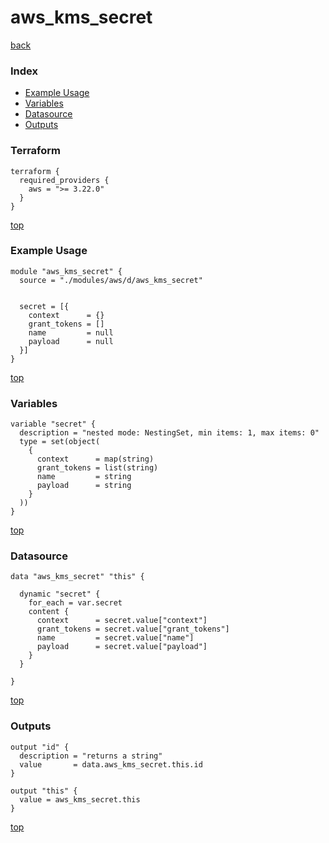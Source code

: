 # aws_kms_secret
[back](../aws.md)
### Index
- [Example Usage](#example-usage)
- [Variables](#variables)
- [Datasource](#datasource)
- [Outputs](#outputs)
### Terraform
```hcl
terraform {
  required_providers {
    aws = ">= 3.22.0"
  }
}
```
[top](#index)
### Example Usage
```hcl
module "aws_kms_secret" {
  source = "./modules/aws/d/aws_kms_secret"


  secret = [{
    context      = {}
    grant_tokens = []
    name         = null
    payload      = null
  }]
}
```
[top](#index)
### Variables
```hcl
variable "secret" {
  description = "nested mode: NestingSet, min items: 1, max items: 0"
  type = set(object(
    {
      context      = map(string)
      grant_tokens = list(string)
      name         = string
      payload      = string
    }
  ))
}
```
[top](#index)

### Datasource
```hcl
data "aws_kms_secret" "this" {

  dynamic "secret" {
    for_each = var.secret
    content {
      context      = secret.value["context"]
      grant_tokens = secret.value["grant_tokens"]
      name         = secret.value["name"]
      payload      = secret.value["payload"]
    }
  }

}
```
[top](#index)
### Outputs
```hcl
output "id" {
  description = "returns a string"
  value       = data.aws_kms_secret.this.id
}

output "this" {
  value = aws_kms_secret.this
}
```
[top](#index)
